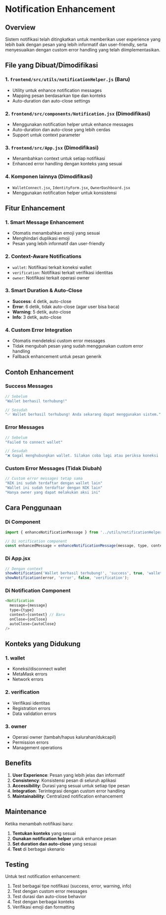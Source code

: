 # Notification Enhancement

## Overview

Sistem notifikasi telah ditingkatkan untuk memberikan user experience yang lebih baik dengan pesan yang lebih informatif dan user-friendly, serta menyesuaikan dengan custom error handling yang telah diimplementasikan.

## File yang Dibuat/Dimodifikasi

### 1. `frontend/src/utils/notificationHelper.js` (Baru)
- Utility untuk enhance notification messages
- Mapping pesan berdasarkan tipe dan konteks
- Auto-duration dan auto-close settings

### 2. `frontend/src/components/Notification.jsx` (Dimodifikasi)
- Menggunakan notification helper untuk enhance messages
- Auto-duration dan auto-close yang lebih cerdas
- Support untuk context parameter

### 3. `frontend/src/App.jsx` (Dimodifikasi)
- Menambahkan context untuk setiap notifikasi
- Enhanced error handling dengan konteks yang sesuai

### 4. Komponen lainnya (Dimodifikasi)
- `WalletConnect.jsx`, `IdentityForm.jsx`, `OwnerDashboard.jsx`
- Menggunakan notification helper untuk konsistensi

## Fitur Enhancement

### 1. **Smart Message Enhancement**
- Otomatis menambahkan emoji yang sesuai
- Menghindari duplikasi emoji
- Pesan yang lebih informatif dan user-friendly

### 2. **Context-Aware Notifications**
- `wallet`: Notifikasi terkait koneksi wallet
- `verification`: Notifikasi terkait verifikasi identitas
- `owner`: Notifikasi terkait operasi owner

### 3. **Smart Duration & Auto-Close**
- **Success**: 4 detik, auto-close
- **Error**: 6 detik, tidak auto-close (agar user bisa baca)
- **Warning**: 5 detik, auto-close
- **Info**: 3 detik, auto-close

### 4. **Custom Error Integration**
- Otomatis mendeteksi custom error messages
- Tidak mengubah pesan yang sudah menggunakan custom error handling
- Fallback enhancement untuk pesan generik

## Contoh Enhancement

### Success Messages
```javascript
// Sebelum
"Wallet berhasil terhubung!"

// Sesudah
"✅ Wallet berhasil terhubung! Anda sekarang dapat menggunakan sistem."
```

### Error Messages
```javascript
// Sebelum
"Failed to connect wallet"

// Sesudah
"❌ Gagal menghubungkan wallet. Silakan coba lagi atau periksa koneksi internet."
```

### Custom Error Messages (Tidak Diubah)
```javascript
// Custom error messages tetap sama
"NIK ini sudah terdaftar dengan wallet lain"
"Wallet ini sudah terdaftar dengan NIK lain"
"Hanya owner yang dapat melakukan aksi ini"
```

## Cara Penggunaan

### Di Component
```javascript
import { enhanceNotificationMessage } from '../utils/notificationHelper.js';

// Di notification component
const enhancedMessage = enhanceNotificationMessage(message, type, context);
```

### Di App.jsx
```javascript
// Dengan context
showNotification('Wallet berhasil terhubung!', 'success', true, 'wallet');
showNotification(error, 'error', false, 'verification');
```

### Di Notification Component
```javascript
<Notification
  message={message}
  type={type}
  context={context} // Baru
  onClose={onClose}
  autoClose={autoClose}
/>
```

## Konteks yang Didukung

### 1. **wallet**
- Koneksi/disconnect wallet
- MetaMask errors
- Network errors

### 2. **verification**
- Verifikasi identitas
- Registration errors
- Data validation errors

### 3. **owner**
- Operasi owner (tambah/hapus kalurahan/dukcapil)
- Permission errors
- Management operations

## Benefits

1. **User Experience**: Pesan yang lebih jelas dan informatif
2. **Consistency**: Konsistensi pesan di seluruh aplikasi
3. **Accessibility**: Durasi yang sesuai untuk setiap tipe pesan
4. **Integration**: Terintegrasi dengan custom error handling
5. **Maintainability**: Centralized notification enhancement

## Maintenance

Ketika menambah notifikasi baru:

1. **Tentukan konteks** yang sesuai
2. **Gunakan notification helper** untuk enhance pesan
3. **Set duration dan auto-close** yang sesuai
4. **Test** di berbagai skenario

## Testing

Untuk test notification enhancement:

1. Test berbagai tipe notifikasi (success, error, warning, info)
2. Test dengan custom error messages
3. Test durasi dan auto-close behavior
4. Test dengan berbagai konteks
5. Verifikasi emoji dan formatting 